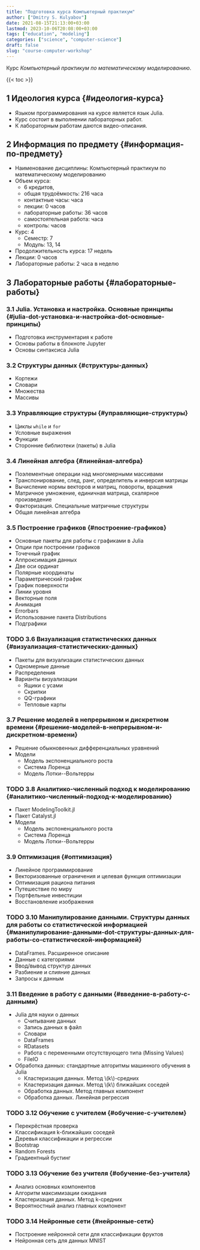 ```yaml
---
title: "Подготовка курса Компьютерный практикум"
author: ["Dmitry S. Kulyabov"]
date: 2021-08-15T21:13:00+03:00
lastmod: 2023-10-06T20:08:00+03:00
tags: ["education", "modeling"]
categories: ["science", "computer-science"]
draft: false
slug: "course-computer-workshop"
---
```


Курс _Компьютерный практикум по математическому моделированию_.

<!--more-->

{{< toc >}}


## <span class="section-num">1</span> Идеология курса {#идеология-курса}

-   Языком программирования на курсе является язык Julia.
-   Курс состоит в выполнении лабораторных работ.
-   К лабораторным работам даются видео-описания.


## <span class="section-num">2</span> Информация по предмету {#информация-по-предмету}

-   Наименование дисциплины: Компьютерный практикум по математическому моделированию
-   Объем курса:
    -   6 кредитов,
    -   общая трудоёмкость: 216 часа
    -   контактные часы:  часа
    -   лекции: 0 часов
    -   лабораторные работы: 36 часов
    -   самостоятельная работа:  часа
    -   контроль:  часов
-   Курс: 4
    -   Семестр: 7
    -   Модуль: 13, 14
-   Продолжительность курса: 17 недель
-   Лекции: 0 часов
-   Лабораторные работы: 2 часа в неделю


## <span class="section-num">3</span> Лабораторные работы {#лабораторные-работы}


### <span class="section-num">3.1</span> Julia. Установка и настройка. Основные принципы {#julia-dot-установка-и-настройка-dot-основные-принципы}

-   Подготовка инструментария к работе
-   Основы работы в блокноте Jupyter
-   Основы синтаксиса Julia


### <span class="section-num">3.2</span> Структуры данных {#структуры-данных}

-   Кортежи
-   Словари
-   Множества
-   Массивы


### <span class="section-num">3.3</span> Управляющие структуры {#управляющие-структуры}

-   Циклы `while` и `for`
-   Условные выражения
-   Функции
-   Сторонние библиотеки (пакеты) в Julia


### <span class="section-num">3.4</span> Линейная алгебра {#линейная-алгебра}

-   Поэлементные операции над многомерными массивами
-   Транспонирование, след, ранг, определитель и инверсия матрицы
-   Вычисление нормы векторов и матриц, повороты, вращения
-   Матричное умножение, единичная матрица, скалярное произведение
-   Факторизация. Специальные матричные структуры
-   Общая линейная алгебра


### <span class="section-num">3.5</span> Построение графиков {#построение-графиков}

-   Основные пакеты для работы с графиками в Julia
-   Опции при построении графиков
-   Точечный график
-   Аппроксимация данных
-   Две оси ординат
-   Полярные координаты
-   Параметрический график
-   График поверхности
-   Линии уровня
-   Векторные поля
-   Анимация
-   Errorbars
-   Использование пакета Distributions
-   Подграфики


### <span class="org-todo todo TODO">TODO</span> <span class="section-num">3.6</span> Визуализация статистических данных {#визуализация-статистических-данных}

-   Пакеты для визуализации статистических данных
-   Одномерные данные
-   Распределения
-   Варианты визуализации
    -   Ящики с усами
    -   Скрипки
    -   QQ-графики
    -   Тепловые карты


### <span class="section-num">3.7</span> Решение моделей в непрерывном и дискретном времени {#решение-моделей-в-непрерывном-и-дискретном-времени}

-   Решение обыкновенных дифференциальных уравнений
-   Модели
    -   Модель экспоненциального роста
    -   Система Лоренца
    -   Модель Лотки--Вольтерры


### <span class="org-todo todo TODO">TODO</span> <span class="section-num">3.8</span> Аналитико-численный подход к моделированию {#аналитико-численный-подход-к-моделированию}

-   Пакет ModelingToolkit.jl
-   Пакет Catalyst.jl
-   Модели
    -   Модель экспоненциального роста
    -   Система Лоренца
    -   Модель Лотки--Вольтерры


### <span class="section-num">3.9</span> Оптимизация {#оптимизация}

-   Линейное программирование
-   Векторизованные ограничения и целевая функция оптимизации
-   Оптимизация рациона питания
-   Путешествие по миру
-   Портфельные инвестиции
-   Восстановление изображения


### <span class="org-todo todo TODO">TODO</span> <span class="section-num">3.10</span> Манипулирование данными. Структуры данных для работы со статистической информацией {#манипулирование-данными-dot-структуры-данных-для-работы-со-статистической-информацией}

-   DataFrames. Расширенное описание
-   Данные с категориями
-   Ввод/вывод структур данных
-   Разбиение и слияние данных
-   Запросы к данным


### <span class="section-num">3.11</span> Введение в работу с данными {#введение-в-работу-с-данными}

-   Julia для науки о данных
    -   Считывание данных
    -   Запись данных в файл
    -   Словари
    -   DataFrames
    -   RDatasets
    -   Работа с переменными отсутствующего типа (Missing Values)
    -   FileIO
-   Обработка данных: стандартные алгоритмы машинного обучения в Julia
    -   Кластеризация данных. Метод \\(k\\)-средних
    -   Кластеризация данных. Метод \\(k\\) ближайших соседей
    -   Обработка данных. Метод главных компонент
    -   Обработка данных. Линейная регрессия


### <span class="org-todo todo TODO">TODO</span> <span class="section-num">3.12</span> Обучение с учителем {#обучение-с-учителем}

-   Перекрёстная проверка
-   Классификация k-ближайших соседей
-   Деревья классификации и регрессии
-   Bootstrap
-   Random Forests
-   Градиентный бустинг


### <span class="org-todo todo TODO">TODO</span> <span class="section-num">3.13</span> Обучение без учителя {#обучение-без-учителя}

-   Анализ основных компонентов
-   Алгоритм максимизации ожидания
-   Кластеризация данных. Метод k-средних
-   Вероятностный анализ главных компонент


### <span class="org-todo todo TODO">TODO</span> <span class="section-num">3.14</span> Нейронные сети {#нейронные-сети}

-   Построение нейронной сети для классификации фруктов
-   Нейронная сеть для данных MNIST

